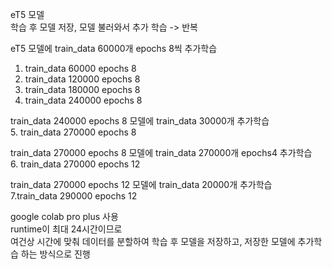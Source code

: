 eT5 모델  
학습 후 모델 저장, 모델 불러와서 추가 학습 -> 반복  
  
eT5 모델에 train_data 60000개 epochs 8씩 추가학습  
1. train_data 60000 epochs 8  
2. train_data 120000 epochs 8  
3. train_data 180000 epochs 8  
4. train_data 240000 epochs 8  

train_data 240000 epochs 8 모델에 train_data 30000개 추가학습  
5. train_data 270000 epochs 8  
  
train_data 270000 epochs 8 모델에 train_data 270000개 epochs4 추가학습  
6. train_data 270000 epochs 12  
  
train_data 270000 epochs 12 모델에 train_data 20000개 추가학습  
7.train_data 290000 epochs 12  

  
google colab pro plus 사용  
runtime이 최대 24시간이므로  
여건상 시간에 맞춰 데이터를 분할하여 학습 후 모델을 저장하고, 저장한 모델에 추가학습 하는 방식으로 진행  
